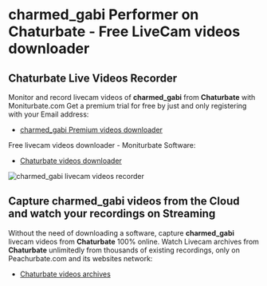 # charmed_gabi Performer on Chaturbate - Free LiveCam videos downloader

## Chaturbate Live Videos Recorder

Monitor and record livecam videos of **charmed_gabi** from **Chaturbate** with Moniturbate.com
Get a premium trial for free by just and only registering with your Email address:
* [charmed_gabi Premium videos downloader](https://moniturbate.com/request-demo-licence-key.html)

Free livecam videos downloader - Moniturbate Software:
* [Chaturbate videos downloader](https://moniturbate.com/moniturbate-download-software.html)

![charmed_gabi livecam videos recorder](https://peachurnet.com/templates/moniturbate-software.png)


## Capture charmed_gabi videos from the Cloud and watch your recordings on Streaming

Without the need of downloading a software, capture **charmed_gabi** livecam videos from **Chaturbate** 100% online.
Watch Livecam archives from **Chaturbate** unlimitedly from thousands of existing recordings, only on Peachurbate.com and its websites network:
* [Chaturbate videos archives](https://peachurnet.com/)
